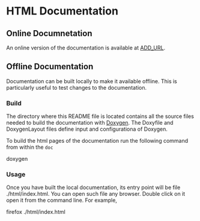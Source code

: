 HTML Documentation                  
==================

## Online Documnetation
An online version of the documentation is available at [ADD_URL](#FIXME).


## Offline Documentation
Documentation can be built locally to make it available offline. This is particularly useful to test changes to the documentation.

### Build
The directory where this README file is located contains all the source files needed to build the documentation with [Doxygen](https://doxygen.nl/index.html). The Doxyfile and DoxygenLayout files define input and configurationa of Doxygen.

To build the html pages of the documentation run the following command from within the `doc`

  doxygen


### Usage
Once you have built the local documentation, its entry point will be file ./html/index.html. You can open such file any browser. Double click on it open it from the command line. For example, 

  firefox ./html/index.html


